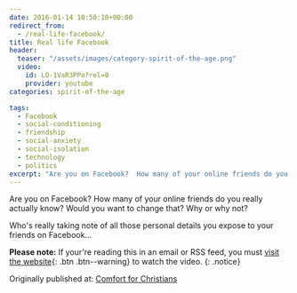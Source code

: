 ```yaml
---
date: 2016-01-14 10:50:10+00:00
redirect_from:
  - /real-life-facebook/
title: Real life Facebook
header:
  teaser: "/assets/images/category-spirit-of-the-age.png"
  video:
    id: LO-1VaR3PPo?rel=0
    provider: youtube
categories: spirit-of-the-age

tags:
  - Facebook
  - social-conditioning
  - friendship
  - social-anxiety
  - social-isolation
  - technology
  - politics
excerpt: "Are you on Facebook?  How many of your online friends do you really actually know?  Would you want to change that?  Why or why not?"
---
```


Are you on Facebook?  How many of your online friends do you really actually know?  Would you want to change that?  Why or why not?

Who's really taking note of all those personal details you expose to your friends on  Facebook...

**Please note:** If your're reading this in an email or RSS feed, you must [visit the website](/spirit-of-the-age/real-life-facebook/){: .btn .btn--warning} to watch the video.
{: .notice}

<div>Originally published at: <a href='http://www.alecsatin.com/'>Comfort for Christians</a></div>
